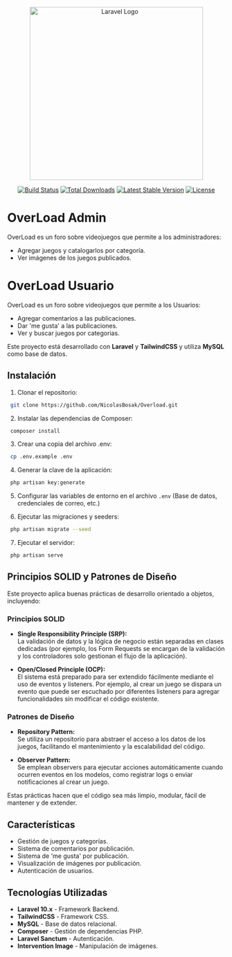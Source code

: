 <p align="center"><a href="https://laravel.com" target="_blank"><img src="https://raw.githubusercontent.com/laravel/art/master/logo-lockup/5%20SVG/2%20CMYK/1%20Full%20Color/laravel-logolockup-cmyk-red.svg" width="400" alt="Laravel Logo"></a></p>

<p align="center">
<a href="https://github.com/laravel/framework/actions"><img src="https://github.com/laravel/framework/workflows/tests/badge.svg" alt="Build Status"></a>
<a href="https://packagist.org/packages/laravel/framework"><img src="https://img.shields.io/packagist/dt/laravel/framework" alt="Total Downloads"></a>
<a href="https://packagist.org/packages/laravel/framework"><img src="https://img.shields.io/packagist/v/laravel/framework" alt="Latest Stable Version"></a>
<a href="https://packagist.org/packages/laravel/framework"><img src="https://img.shields.io/packagist/l/laravel/framework" alt="License"></a>
</p>

# OverLoad Admin

OverLoad es un foro sobre videojuegos que permite a los administradores:

- Agregar juegos y catalogarlos por categoría.
- Ver imágenes de los juegos publicados.

# OverLoad Usuario

OverLoad es un foro sobre videojuegos que permite a los Usuarios:

- Agregar comentarios a las publicaciones.
- Dar 'me gusta' a las publicaciones.
- Ver y buscar juegos por categorias.

Este proyecto está desarrollado con **Laravel** y **TailwindCSS** y utiliza **MySQL** como base de datos.

## Instalación

1. Clonar el repositorio:

```bash
 git clone https://github.com/NicolasBosak/Overload.git
```

2. Instalar las dependencias de Composer:

```bash
 composer install
```

3. Crear una copia del archivo .env:

```bash
 cp .env.example .env
```

4. Generar la clave de la aplicación:

```bash
 php artisan key:generate
```

5. Configurar las variables de entorno en el archivo `.env` (Base de datos, credenciales de correo, etc.)

6. Ejecutar las migraciones y seeders:

```bash
 php artisan migrate --seed
```

7. Ejecutar el servidor:

```bash
 php artisan serve
```

## Principios SOLID y Patrones de Diseño

Este proyecto aplica buenas prácticas de desarrollo orientado a objetos, incluyendo:

### Principios SOLID

- **Single Responsibility Principle (SRP):**  
  La validación de datos y la lógica de negocio están separadas en clases dedicadas (por ejemplo, los Form Requests se encargan de la validación y los controladores solo gestionan el flujo de la aplicación).

- **Open/Closed Principle (OCP):**  
  El sistema está preparado para ser extendido fácilmente mediante el uso de eventos y listeners. Por ejemplo, al crear un juego se dispara un evento que puede ser escuchado por diferentes listeners para agregar funcionalidades sin modificar el código existente.

### Patrones de Diseño

- **Repository Pattern:**  
  Se utiliza un repositorio para abstraer el acceso a los datos de los juegos, facilitando el mantenimiento y la escalabilidad del código.

- **Observer Pattern:**  
  Se emplean observers para ejecutar acciones automáticamente cuando ocurren eventos en los modelos, como registrar logs o enviar notificaciones al crear un juego.

Estas prácticas hacen que el código sea más limpio, modular, fácil de mantener y de extender.

## Características

- Gestión de juegos y categorías.
- Sistema de comentarios por publicación.
- Sistema de 'me gusta' por publicación.
- Visualización de imágenes por publicación.
- Autenticación de usuarios.

## Tecnologías Utilizadas

- **Laravel 10.x** - Framework Backend.
- **TailwindCSS** - Framework CSS.
- **MySQL** - Base de datos relacional.
- **Composer** - Gestión de dependencias PHP.
- **Laravel Sanctum** - Autenticación.
- **Intervention Image** - Manipulación de imágenes.
